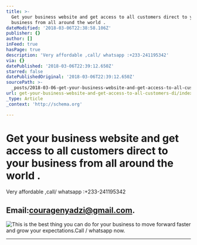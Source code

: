 ```yaml
---
title: >-
  Get your business website and get access to all customers direct to your
  business from all around the world .
dateModified: '2018-03-06T22:38:58.106Z'
publisher: {}
author: []
inFeed: true
hasPage: true
description: 'Very affordable ,call/ whatsapp :+233-241195342'
via: {}
datePublished: '2018-03-06T22:39:12.650Z'
starred: false
datePublishedOriginal: '2018-03-06T22:39:12.650Z'
sourcePath: >-
  _posts/2018-03-06-get-your-business-website-and-get-access-to-all-customers-di.md
url: get-your-business-website-and-get-access-to-all-customers-di/index.html
_type: Article
_context: 'http://schema.org'

---
```

# Get your business website and get access to all customers direct to your business from all around the world .

Very affordable ,call/ whatsapp :+233-241195342

## Email:couragenyadzi@gmail.com.
![This is the best thing you can do for your business to move forward faster and grow your expectations.Call / whatsapp now.](https://the-grid-user-content.s3-us-west-2.amazonaws.com/da5b0674-1e0e-45ad-9296-2422dd1fc1d0.png)

---